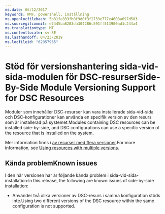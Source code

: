 ```yaml
---
ms.date: 06/12/2017
keywords: WMF, powershell, inställning
ms.openlocfilehash: 5b31fe833fb0f9d0f3f2733e777e4608a697d583
ms.sourcegitcommit: e7445ba8203da304286c591ff513900ad1c244a4
ms.translationtype: MT
ms.contentlocale: sv-SE
ms.lasthandoff: 04/23/2019
ms.locfileid: "62057935"
---
```

# <a name="side-by-side-module-versioning-support-for-dsc-resources"></a><span data-ttu-id="7fa95-102">Stöd för versionshantering sida-vid-sida-modulen för DSC-resurser</span><span class="sxs-lookup"><span data-stu-id="7fa95-102">Side-By-Side Module Versioning Support for DSC Resources</span></span>

<span data-ttu-id="7fa95-103">Moduler som innehåller DSC-resurser kan vara installerade sida-vid-sida och DSC-konfigurationer kan använda en specifik version av den resurs som är installerad på systemet.</span><span class="sxs-lookup"><span data-stu-id="7fa95-103">Modules containing DSC resources can be installed side-by-side, and DSC configurations can use a specific version of the resource that is installed on the system.</span></span>

<span data-ttu-id="7fa95-104">Mer information finns i [av resurser med flera versioner](https://msdn.microsoft.com/powershell/dsc/sxsresource).</span><span class="sxs-lookup"><span data-stu-id="7fa95-104">For more information, see [Using resources with multiple versions](https://msdn.microsoft.com/powershell/dsc/sxsresource).</span></span>

## <a name="known-issues"></a><span data-ttu-id="7fa95-105">Kända problem</span><span class="sxs-lookup"><span data-stu-id="7fa95-105">Known issues</span></span>

<span data-ttu-id="7fa95-106">I den här versionen har är följande kända problem i sida-vid-sida-installation:</span><span class="sxs-lookup"><span data-stu-id="7fa95-106">In this release, the following are known issues of side-by-side installation:</span></span>

-   <span data-ttu-id="7fa95-107">Använder två olika versioner av DSC-resurs i samma konfiguration stöds inte.</span><span class="sxs-lookup"><span data-stu-id="7fa95-107">Using two different versions of the DSC resource within the same configuration is not supported.</span></span>
